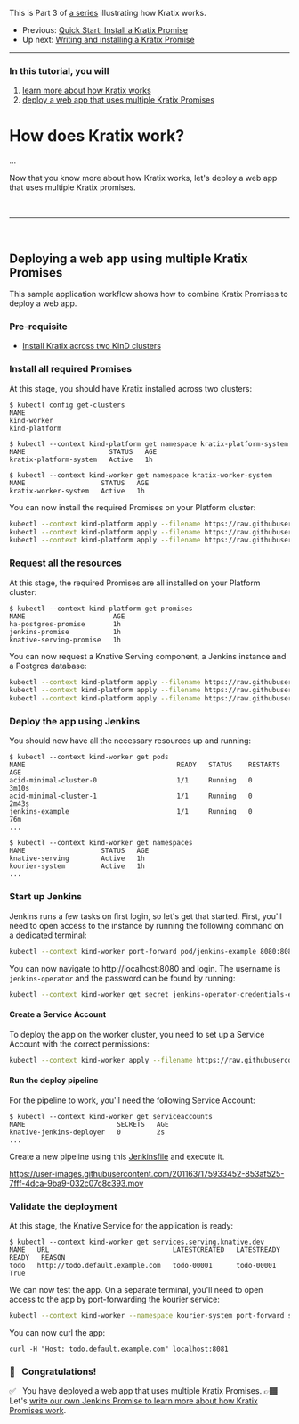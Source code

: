 This is Part 3 of [a series](./README.md) illustrating how Kratix works. 
* Previous: [Quick Start: Install a Kratix Promise](/installing-a-promise/)
* Up next: [Writing and installing a Kratix Promise](/writing-a-promise/)

<hr> 

### In this tutorial, you will 
1. [learn more about how Kratix works](https://github.com/syntasso/workshop/tree/main/using-multiple-promises/README.md#how-does-kratix-work)
1. [deploy a web app that uses multiple Kratix Promises](https://github.com/syntasso/workshop/tree/main/installing-a-promise/README.md#deploying-a-web-app-using-multiple-kratix-promises)

# How does Kratix work?
...

Now that you know more about how Kratix works, let's deploy a web app that uses multiple Kratix promises.

<br>
<hr>
<br>

## Deploying a web app using multiple Kratix Promises

This sample application workflow shows how to combine Kratix Promises
to deploy a web app.

### Pre-requisite 
* [Install Kratix across two KinD clusters](/installing-kratix/)

### Install all required Promises

At this stage, you should have Kratix installed across two clusters:

```console
$ kubectl config get-clusters
NAME
kind-worker
kind-platform

$ kubectl --context kind-platform get namespace kratix-platform-system
NAME                     STATUS   AGE
kratix-platform-system   Active   1h

$ kubectl --context kind-worker get namespace kratix-worker-system
NAME                   STATUS   AGE
kratix-worker-system   Active   1h
```

You can now install the required Promises on your Platform cluster:

<!-- ❓ Do we want people to clone the workshop and kratix or not? -->
```bash
kubectl --context kind-platform apply --filename https://raw.githubusercontent.com/syntasso/kratix/main/samples/postgres/postgres-promise.yaml
kubectl --context kind-platform apply --filename https://raw.githubusercontent.com/syntasso/kratix/main/samples/knative-serving/knative-serving-promise.yaml
kubectl --context kind-platform apply --filename https://raw.githubusercontent.com/syntasso/kratix/main/samples/jenkins/jenkins-promise.yaml
```

### Request all the resources

At this stage, the required Promises are all installed on your Platform cluster:

```console
$ kubectl --context kind-platform get promises
NAME                      AGE
ha-postgres-promise       1h
jenkins-promise           1h
knative-serving-promise   1h
```

You can now request a Knative Serving component, a Jenkins instance and a Postgres
database:

```bash
kubectl --context kind-platform apply --filename https://raw.githubusercontent.com/syntasso/kratix/main/samples/postgres/postgres-resource-request.yaml
kubectl --context kind-platform apply --filename https://raw.githubusercontent.com/syntasso/kratix/main/samples/knative-serving/knative-serving-resource-request.yaml
kubectl --context kind-platform apply --filename https://raw.githubusercontent.com/syntasso/kratix/main/samples/jenkins/jenkins-resource-request.yaml
```

### Deploy the app using Jenkins

You should now have all the necessary resources up and running:

```console
$ kubectl --context kind-worker get pods
NAME                                      READY   STATUS    RESTARTS         AGE
acid-minimal-cluster-0                    1/1     Running   0                3m10s
acid-minimal-cluster-1                    1/1     Running   0                2m43s
jenkins-example                           1/1     Running   0                76m
...

$ kubectl --context kind-worker get namespaces
NAME                   STATUS   AGE
knative-serving        Active   1h
kourier-system         Active   1h
...
```

### Start up Jenkins

Jenkins runs a few tasks on first login, so let's get that started. First,
you'll need to open access to the instance by running the following command on a
dedicated terminal:

```bash
kubectl --context kind-worker port-forward pod/jenkins-example 8080:8080
```

You can now navigate to http://localhost:8080 and login. The username is
`jenkins-operator` and the password can be found by running:

```bash
kubectl --context kind-worker get secret jenkins-operator-credentials-example -o 'jsonpath={.data.password}' | base64 -d
```

#### Create a Service Account

<!-- This could later be added to the existing jenkins Promise to simplify this step  -->

To deploy the app on the worker cluster, you need to set up a Service Account
with the correct permissions:

```bash
kubectl --context kind-worker apply --filename https://raw.githubusercontent.com/syntasso/workshop/main/sample-todo-app/k8s/deploy-rbac.yaml
```

#### Run the deploy pipeline

For the pipeline to work, you'll need the following Service Account:

```console
$ kubectl --context kind-worker get serviceaccounts
NAME                       SECRETS   AGE
knative-jenkins-deployer   0         2s
...
```

Create a new pipeline using this
[Jenkinsfile](https://raw.githubusercontent.com/syntasso/workshop/main/sample-todo-app/ci/Jenkinsfile)
and execute it.

https://user-images.githubusercontent.com/201163/175933452-853af525-7fff-4dca-9ba9-032c07c8c393.mov

### Validate the deployment

At this stage, the Knative Service for the application is ready:

```console
$ kubectl --context kind-worker get services.serving.knative.dev
NAME   URL                               LATESTCREATED   LATESTREADY   READY   REASON
todo   http://todo.default.example.com   todo-00001      todo-00001    True
```

We can now test the app. On a separate terminal, you'll need to open access to
the app by port-forwarding the kourier service:

```bash
kubectl --context kind-worker --namespace kourier-system port-forward svc/kourier 8081:80
```

You can now curl the app:

```
curl -H "Host: todo.default.example.com" localhost:8081
```

### 🎉 &nbsp; Congratulations! 
✅&nbsp;&nbsp; You have deployed a web app that uses multiple Kratix Promises. 
👉🏾&nbsp;&nbsp; Let's [write our own Jenkins Promise to learn more about how Kratix Promises work](/writing-a-promise/README.md).